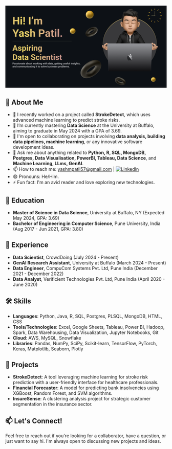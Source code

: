 

![Banner](https://github.com/patilyash8076/patilyash8076/blob/main/Make%20your%20README_yash.png?raw=true)
## 📖 About Me

- 🔭 I recently worked on a project called **StrokeDetect**, which uses advanced machine learning to predict stroke risks.
- 🌱 I’m currently mastering **Data Science** at the University at Buffalo, aiming to graduate in May 2024 with a GPA of 3.69.
- 👯 I'm open to collaborating on projects involving **data analysis, building data pipelines, machine learning**, or any innovative software development ideas.
- 💬 Ask me about anything related to **Python, R, SQL, MongoDB, Postgres, Data Visualisation, PowerBI, Tableau, Data Science**, and **Machine Learning, LLms, GenAI**.
- 📫 How to reach me: [yashmpatil57@gmail.com](mailto:yashmpatil57@gmail.com) | [![LinkedIn](https://img.shields.io/badge/-LinkedIn-blue?style=flat-square&logo=LinkedIn)](linkedin.com/in/yash-madhukar-patil)
- 😄 Pronouns: He/Him.
- ⚡ Fun fact: I'm an avid reader and love exploring new technologies.

## 🏫 Education

- **Master of Science in Data Science**, University at Buffalo, NY (Expected May 2024, GPA: 3.69)
- **Bachelor of Engineering in Computer Science**, Pune University, India (Aug 2017 - Jun 2021, GPA: 3.80)

## 💼 Experience
- **Data Scientist**, CrowdDoing (July 2024 - Present)
- **GenAI Research Assistant**, University at Buffalo (March 2024 - Present)
- **Data Engineer**, CompuCom Systems Pvt. Ltd, Pune India (December 2021 - December 2022)
- **Data Analyst**, Verificient Technologies Pvt. Ltd, Pune India (April 2020 - June 2020)

## 🛠 Skills

- **Languages**: Python, Java, R, SQL, Postgres, PLSQL, MongoDB, HTML, CSS
- **Tools/Technologies**: Excel, Google Sheets, Tableau, Power BI, Hadoop, Spark, Data Warehousing, Data Visualization, Jupyter Notebooks, Git
- **Cloud**: AWS, MySQL, Snowflake
- **Libraries**: Pandas, NumPy, SciPy, Scikit-learn, TensorFlow, PyTorch, Keras, Matplotlib, Seaborn, Plotly

## 🚀 Projects

- **StrokeDetect**: A tool leveraging machine learning for stroke risk prediction with a user-friendly interface for healthcare professionals.
- **Financial Forecaster**: A model for predicting bank insolvencies using XGBoost, Random Forest, and SVM algorithms.
- **InsureSense**: A clustering analysis project for strategic customer segmentation in the insurance sector.

## 📫 Let's Connect!

Feel free to reach out if you're looking for a collaborator, have a question, or just want to say hi. I'm always open to discussing new projects and ideas.
